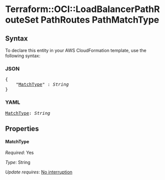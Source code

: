# Terraform::OCI::LoadBalancerPathRouteSet PathRoutes PathMatchType

## Syntax

To declare this entity in your AWS CloudFormation template, use the following syntax:

### JSON

<pre>
{
    "<a href="#matchtype" title="MatchType">MatchType</a>" : <i>String</i>
}
</pre>

### YAML

<pre>
<a href="#matchtype" title="MatchType">MatchType</a>: <i>String</i>
</pre>

## Properties

#### MatchType

_Required_: Yes

_Type_: String

_Update requires_: [No interruption](https://docs.aws.amazon.com/AWSCloudFormation/latest/UserGuide/using-cfn-updating-stacks-update-behaviors.html#update-no-interrupt)

